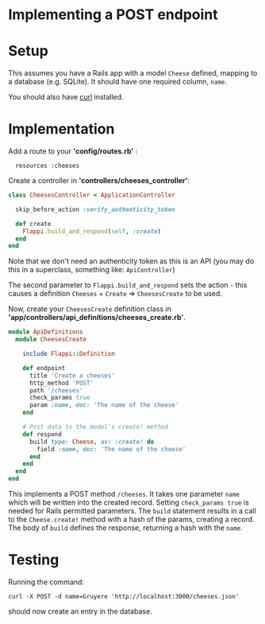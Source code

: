 Implementing a POST endpoint
=============================

# Setup

This assumes you have a Rails app with a model `Cheese` defined, mapping to a database (e.g. SQLite). 
It should have one required column, `name`.

You should also have [curl](https://curl.se/) installed.

# Implementation

Add a route to your **'config/routes.rb'** :
```
  resources :cheeses
```

Create a controller in **'controllers/cheeses_controller'**:
```ruby
class CheesesController < ApplicationController

  skip_before_action :verify_authenticity_token

  def create
    Flappi.build_and_respond(self, :create)
  end
end
```

Note that we don't need an authenticity token as this is an API (you may do this in a superclass, something like: `ApiController`)

The second parameter to `Flappi.build_and_respond` sets the action - this causes a definition `Cheeses` + `Create` => `CheesesCreate` to be used.

Now, create your `CheesesCreate` definition class in **'app/controllers/api_definitions/cheeses_create.rb'**.

```ruby
module ApiDefinitions
  module CheesesCreate

    include Flappi::Definition

    def endpoint
      title 'Create a cheeses'
      http_method 'POST'
      path '/cheeses'
      check_params true
      param :name, doc: 'The name of the cheese'
    end

    # Post data to the model's create! method 
    def respond
      build type: Cheese, as: :create! do
        field :name, doc: 'The name of the cheese'
      end
    end
  end
end
```

This implements a POST method `/cheeses`. It takes one parameter `name` which will be written into the created record.
Setting `check_params true` is needed for Rails permitted parameters.
The `build` statement results in a call to the `Cheese.create!` method with a hash of the params, creating a record.
The body of `build` defines the response, returning a hash with the `name`.

# Testing

Running the command:

`curl -X POST -d name=Gruyere 'http://localhost:3000/cheeses.json'`

should now create an entry in the database.

